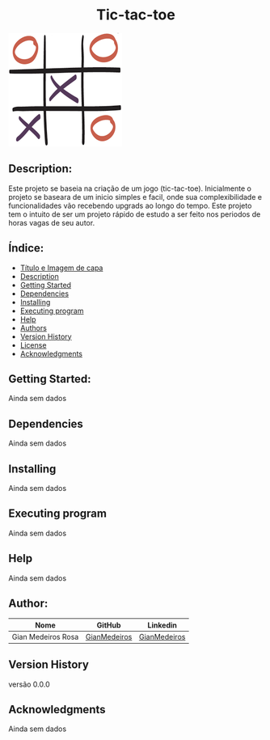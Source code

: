 <h1 align="center"> Tic-tac-toe</h1>


![Imagem ilustrativa](/docs/imagens/jogo-da-velha.png)

## Description:

<!-- This project is a criation of a tic-tac-toe game. initially this game will be simple and easly, where your complexibility and functionalities will groin-up in your progres. This game is a study object of a project from the zero -->

Este projeto se baseia na criação de um jogo (tic-tac-toe). Inicialmente o projeto se baseara de um inicio simples e facil, onde sua complexibilidade e funcionalidades vão recebendo upgrads ao longo do tempo. Este projeto tem o intuito de ser um projeto rápido de estudo a ser feito nos periodos de horas vagas de seu autor.


<!-- ![Badge em Desenvolvimento](http://img.shields.io/static/v1?label=STATUS&message=EM%20DESENVOLVIMENTO&color=GREEN&style=for-the-badge) -->

## Índice:

* [Título e Imagem de capa](#Título-e-Imagem-de-capa)
* [Description]()
* [Getting Started]()
* [Dependencies]()
* [Installing]()
* [Executing program]()
* [Help]()
* [Authors]()
* [Version History]()
* [License]()
* [Acknowledgments]()

## Getting Started:

Ainda sem dados

## Dependencies

Ainda sem dados

## Installing

Ainda sem dados

## Executing program

Ainda sem dados

## Help

Ainda sem dados

## Author:

|Nome|GitHub|Linkedin|
|---|---|---|
|Gian Medeiros Rosa|[GianMedeiros]()|[GianMedeiros]()|

## Version History

versão 0.0.0

## Acknowledgments

Ainda sem dados